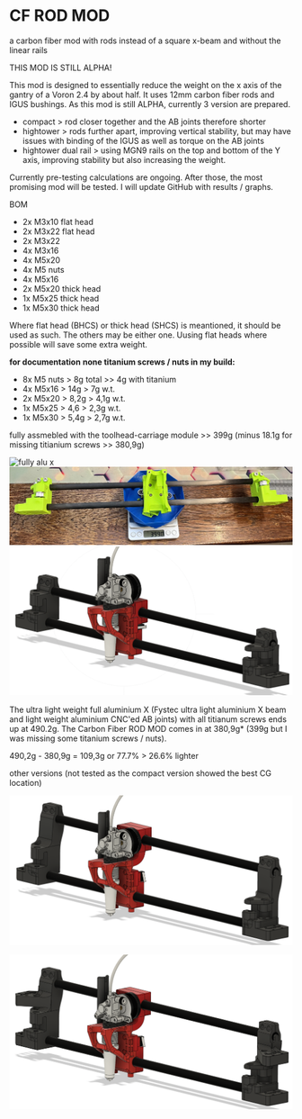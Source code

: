 # CF ROD MOD
a carbon fiber mod with rods instead of a square x-beam and without the linear rails

THIS MOD IS STILL ALPHA!

This mod is designed to essentially reduce the weight on the x axis of the gantry of a Voron 2.4 by about half. It uses 12mm carbon fiber rods and IGUS bushings. As this mod is still ALPHA, currently 3 version are prepared. 
- compact > rod closer together and the AB joints therefore shorter
- hightower > rods further apart, improving vertical stability, but may have issues with binding of the IGUS as well as torque on the AB joints
- hightower dual rail > using MGN9 rails on the top and bottom of the Y axis, improving stability but also increasing the weight.

Currently pre-testing calculations are ongoing. After those, the most promising mod will be tested. I will update GitHub with results / graphs.

BOM
- 2x M3x10 flat head
- 2x M3x22 flat head
- 2x M3x22
- 4x M3x16
- 4x M5x20 
- 4x M5 nuts
- 4x M5x16
- 2x M5x20 thick head
- 1x M5x25 thick head
- 1x M5x30 thick head

Where flat head (BHCS) or thick head (SHCS) is meantioned, it should be used as such. The others may be either one. Uusing flat heads where possible will save some extra weight.


**for documentation**
**none titanium screws / nuts in my build:**
- 8x M5 nuts > 8g total >> 4g with titanium
- 4x M5x16 > 14g > 7g w.t.
- 2x M5x20 > 8,2g > 4,1g w.t.
- 1x M5x25 > 4,6 > 2,3g w.t.
- 1x M5x30 > 5,4g > 2,7g w.t.

fully assmebled with the toolhead-carriage module >> 399g (minus 18.1g for missing titianium screws >> 380,9g)

![fully alu x](img/Alu.jpg)
![cf mod](img/CF_rod_mod.jpg)
![compact version](img/compact.png)

The ultra light weight full aluminium X (Fystec ultra light aluminium X beam and light weight aluminium CNC'ed AB joints) with all titianum screws ends up at 490.2g.
The Carbon Fiber ROD MOD comes in at 380,9g* (399g but I was missing some titanium screws / nuts).

490,2g - 380,9g = 109,3g or 77.7% > 26.6% lighter

other versions (not tested as the compact version showed the best CG location)

![hightower version](img/hightower.png)

![hightower dual rail](img/hightower_dual_rail.png)
